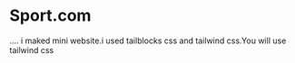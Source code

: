 # Sport.com
....
i maked mini website.i used tailblocks css and tailwind css.You will use tailwind css 
